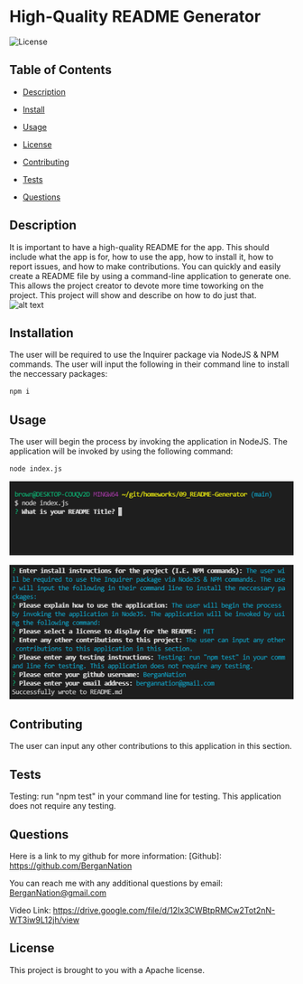 # High-Quality README Generator

![License](https://img.shields.io/badge/license-Apache-blue.svg)

## Table of Contents

- [Description](#description)

- [Install](#installation)

- [Usage](#usage)

- [License](#license)

- [Contributing](#contributing)

- [Tests](#tests)

- [Questions](#questions)

## Description

It is important to have a high-quality README for the app. This should include what the app is for, how to use the app, how to install it, how to report issues, and how to make contributions. You can quickly and easily create a README file by using a command-line application to generate one. This allows the project creator to devote more time toworking on the project. This project will show and describe on how to do just that.  
 ![alt text](images/readmegif.gif)

## Installation

The user will be required to use the Inquirer package via NodeJS & NPM commands. The user will input the following in their command line to install the neccessary packages:

```md
npm i
```

## Usage

The user will begin the process by invoking the application in NodeJS. The application will be invoked by using the following command:

```md
node index.js
```

![alt text](images/capture1.png)

![alt text](images/capture2.png)

## Contributing

The user can input any other contributions to this application in this section.

## Tests

Testing: run "npm test" in your command line for testing. This application does not require any testing.

## Questions

Here is a link to my github for more information: [Github]: https://github.com/BerganNation

You can reach me with any additional questions by email: BerganNation@gmail.com

Video Link: https://drive.google.com/file/d/12Ix3CWBtpRMCw2Tot2nN-WT3iw9L12jh/view

## License

This project is brought to you with a Apache license.
